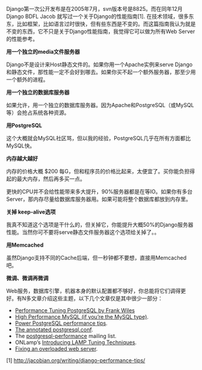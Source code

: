 Django第一次公开发布是在2005年7月，svn版本号是8825。而在同年12月Django BDFL Jacob 就写过一个关于Django的性能指南[1]. 在技术领域，很多东东，比如框架，比如语言过时很快，但有些东西是不变的。而这篇指南我认为就是不变的东西，它不只是关于Django性能指南，我觉得它可以做为所有Web Server的性能参考。


**用一个独立的media文件服务器**

Django不是设计来Host静态文件的。如果你用一个Apache实例来serve Django和静态文件，那性能一定不会好到哪去。如果你买不起一个额外服务器，那至少用一个额外的进程。

**用一个独立的数据库服务器**

如果允许，用一个独立的数据库服务器。因为Apache和PostgreSQL（或MySQL等）会抢占系统各种资源。

**用PostgreSQL**

这个大概就会MySQL社区骂，但以我的经验，PostgreSQL几乎在所有方面都比MySQL快。

**内存越大越好**

内存的价格大概 $200 每G，但和程序员的价格比起来，太便宜了。买你能负担得起的最大内存，然后再多买一点。

更快的CPU并不会给性能带来多大提升，90%服务器都是在等IO。如果你有多台Server，那内存尽量给数据库服务器用。如果可能将整个数据库都放到内存里。

**关掉 keep-alive选项**

我真不知道这个选项是干什么的，但关掉它，你能提升大概50%的Django服务器性能。当然你可不要将serve静态文件服务器这个选项给关掉了。。

**用Memcached**

虽然Django支持不同的Cache后端，但一秒钟都不要想，直接用Memcached吧。

**微调、微调再微调**

Web服务，数据库引擎，机器本身的默认配置都不够好，你总能将它们调得更好。有N多文章介绍这些主题，以下几个文章仅是其中很少一部分：

- [Performance Tuning PostgreSQL by Frank Wiles](http://www.revsys.com/writings/postgresql-performance.html)
- [High Performance MySQL (if you’re the MySQL type)](http://www.bookpool.com/sm/0596003064).
- [Power PostgreSQL performance tips](http://www.powerpostgresql.com/PerfList).
- [The annotated postgresql.conf](http://www.varlena.com/GeneralBits/Tidbits/annotated_conf_e.html).
- The [postgresql-performance](http://archives.postgresql.org/pgsql-performance/) mailing list.
- ONLamp’s [Introducing LAMP Tuning Techniques](http://www.onlamp.com/pub/a/onlamp/2004/02/05/lamp_tuning.html).
- [Fixing an overloaded web server](http://alumnus.caltech.edu/~dank/fixing-overloaded-web-server.html).

[1] <http://jacobian.org/writing/django-performance-tips/>